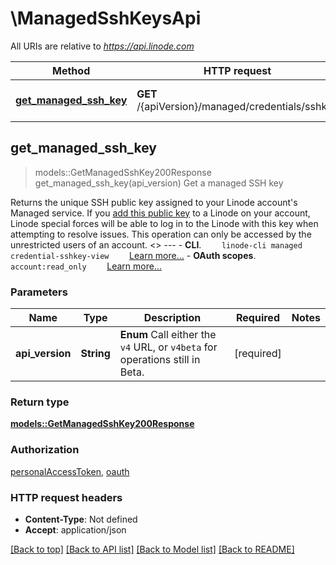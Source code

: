 # \ManagedSshKeysApi

All URIs are relative to *https://api.linode.com*

Method | HTTP request | Description
------------- | ------------- | -------------
[**get_managed_ssh_key**](ManagedSshKeysApi.md#get_managed_ssh_key) | **GET** /{apiVersion}/managed/credentials/sshkey | Get a managed SSH key



## get_managed_ssh_key

> models::GetManagedSshKey200Response get_managed_ssh_key(api_version)
Get a managed SSH key

Returns the unique SSH public key assigned to your Linode account's Managed service. If you [add this public key](https://www.linode.com/docs/products/services/managed/get-started/#adding-the-public-key) to a Linode on your account, Linode special forces will be able to log in to the Linode with this key when attempting to resolve issues.  This operation can only be accessed by the unrestricted users of an account.   <<LB>>  ---   - __CLI__.      ```     linode-cli managed credential-sshkey-view     ```      [Learn more...](https://techdocs.akamai.com/cloud-computing/docs/getting-started-with-the-linode-cli)  - __OAuth scopes__.      ```     account:read_only     ```      [Learn more...](https://techdocs.akamai.com/linode-api/reference/get-started#oauth)

### Parameters


Name | Type | Description  | Required | Notes
------------- | ------------- | ------------- | ------------- | -------------
**api_version** | **String** | __Enum__ Call either the `v4` URL, or `v4beta` for operations still in Beta. | [required] |

### Return type

[**models::GetManagedSshKey200Response**](get_managed_ssh_key_200_response.md)

### Authorization

[personalAccessToken](../README.md#personalAccessToken), [oauth](../README.md#oauth)

### HTTP request headers

- **Content-Type**: Not defined
- **Accept**: application/json

[[Back to top]](#) [[Back to API list]](../README.md#documentation-for-api-endpoints) [[Back to Model list]](../README.md#documentation-for-models) [[Back to README]](../README.md)

